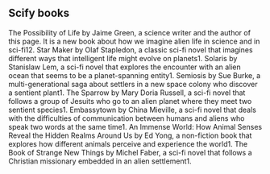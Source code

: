 ## Scify books
The Possibility of Life by Jaime Green, a science writer and the author of this page. It is a new book about how we imagine alien life in science and in sci-fi12.
Star Maker by Olaf Stapledon, a classic sci-fi novel that imagines different ways that intelligent life might evolve on planets1.
Solaris by Stanislaw Lem, a sci-fi novel that explores the encounter with an alien ocean that seems to be a planet-spanning entity1.
Semiosis by Sue Burke, a multi-generational saga about settlers in a new space colony who discover a sentient plant1.
The Sparrow by Mary Doria Russell, a sci-fi novel that follows a group of Jesuits who go to an alien planet where they meet two sentient species1.
Embassytown by China Mieville, a sci-fi novel that deals with the difficulties of communication between humans and aliens who speak two words at the same time1.
An Immense World: How Animal Senses Reveal the Hidden Realms Around Us by Ed Yong, a non-fiction book that explores how different animals perceive and experience the world1.
The Book of Strange New Things by Michel Faber, a sci-fi novel that follows a Christian missionary embedded in an alien settlement1.